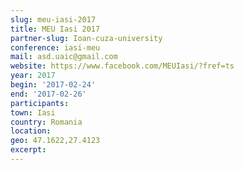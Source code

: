 ```yaml
---
slug: meu-iasi-2017
title: MEU Iasi 2017
partner-slug: Ioan-cuza-university
conference: iasi-meu
mail: asd.uaic@gmail.com
website: https://www.facebook.com/MEUIasi/?fref=ts
year: 2017
begin: '2017-02-24'
end: '2017-02-26'
participants:
town: Iasi
country: Romania
location:
geo: 47.1622,27.4123
excerpt:
---
```

